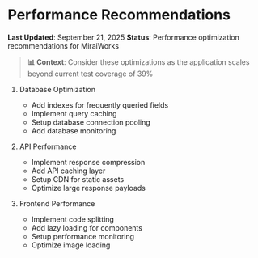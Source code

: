 # Performance Recommendations

**Last Updated**: September 21, 2025
**Status**: Performance optimization recommendations for MiraiWorks

> **📊 Context**: Consider these optimizations as the application scales beyond current test coverage of 39%

1. Database Optimization
   - Add indexes for frequently queried fields
   - Implement query caching
   - Setup database connection pooling
   - Add database monitoring

2. API Performance
   - Implement response compression
   - Add API caching layer
   - Setup CDN for static assets
   - Optimize large response payloads

3. Frontend Performance
   - Implement code splitting
   - Add lazy loading for components
   - Setup performance monitoring
   - Optimize image loading
